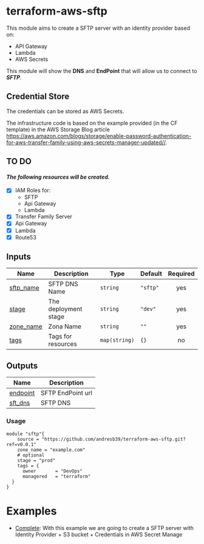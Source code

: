 # terraform-aws-sftp
This module aims to create a SFTP server with an identity provider based on:

- API Gateway
- Lambda
- AWS Secrets

This module will show the **DNS** and **EndPoint** that will allow us to connect to **_SFTP_**.

## Credential Store
The credentials can be stored as AWS Secrets.

The infrastructure code is based on the example provided (in the CF template) in the AWS Storage Blog article
https://aws.amazon.com/blogs/storage/enable-password-authentication-for-aws-transfer-family-using-aws-secrets-manager-updated//.

## TO DO
#### _The following resources will be created._

- [X] IAM Roles for:
    - SFTP
    - Api Gateway
    - Lambda
- [X] Transfer Family Server
- [X] Api Gateway
- [X] Lambda
- [X] Route53

## Inputs

| Name | Description | Type | Default | Required |
|------|-------------|------|---------|:--------:|
| <a name="input_sftp_name"></a> [sftp\_name](#input\_sftp\_name) | SFTP DNS Name | `string` | `"sftp"` |   yes    |
| <a name="input_stage"></a> [stage](#input\_stage) | The deployment stage | `string` | `"dev"` |   yes    |
| <a name="input_zone_name"></a> [zone\_name](#input\_zone\_name) | Zona Name | `string` | `""` |   yes    |
| <a name="input_tags"></a> [tags](#input\_tags) | Tags for resources | `map(string)` | `{}` |    no    |


## Outputs

| Name | Description |
|------|-------------|
| <a name="output_endpoint"></a> [endpoint](#output\_endpoint) | SFTP EndPoint url |
| <a name="output_sft_dns"></a> [sft\_dns](#output\_sft\_dns) | SFTP DNS |

### Usage
```
module "sftp"{
    source = "https://github.com/andresb39/terraform-aws-sftp.git?ref=v0.0.1"
    zone_name = "example.com"
    # optional 
    stage = "prod"
    tags = {
      owner       = "DevOps"
      managered   = "terraform"
  }
}
```

# Examples
- [Complete](https://github.com/andresb39/terraform-aws-sftp/tree/main/examples/complete): With this example we are going to create a SFTP server with Identity Provider + S3 bucket + Credentials in AWS Secret Manage
